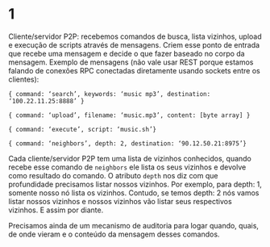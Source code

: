 # 1

Cliente/servidor P2P: recebemos comandos de busca, lista vizinhos, upload e execução de scripts através de mensagens. Criem esse ponto de entrada que recebe uma mensagem e decide o que fazer baseado no corpo da mensagem. Exemplo de mensagens (não vale usar REST porque estamos falando de conexões RPC conectadas diretamente usando sockets entre os clientes):

`{ command: ‘search’, keywords: ‘music mp3’, destination: ‘100.22.11.25:8888’ }`

`{ command: ‘upload’, filename: ‘music.mp3’, content: [byte array] }`

`{ command: ‘execute’, script: ‘music.sh’}`

`{ command: ‘neighbors’, depth: 2, destination: ‘90.12.50.21:8975’}`

Cada cliente/servidor P2P tem uma lista de vizinhos conhecidos, quando recebe esse comando de `neighbors` ele lista os seus vizinhos e devolve como resultado do comando. O atributo `depth` nos diz com que profundidade precisamos listar nossos vizinhos. Por exemplo, para depth: 1, somente nosso nó lista os vizinhos. Contudo, se temos depth: 2 nós vamos listar nossos vizinhos e nossos vizinhos vão listar seus respectivos vizinhos. E assim por diante.

Precisamos ainda de um mecanismo de auditoria para logar quando, quais, de onde vieram e o conteúdo da mensagem desses comandos.
